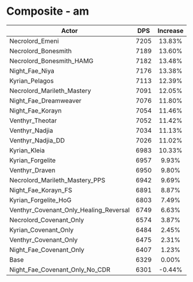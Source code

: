 # Composite - am
| Actor | DPS | Increase |
|---|:---:|:---:|
|Necrolord_Emeni|7205|13.83%|
|Necrolord_Bonesmith|7189|13.60%|
|Necrolord_Bonesmith_HAMG|7182|13.48%|
|Night_Fae_Niya|7176|13.38%|
|Kyrian_Pelagos|7113|12.39%|
|Necrolord_Marileth_Mastery|7091|12.05%|
|Night_Fae_Dreamweaver|7076|11.80%|
|Night_Fae_Korayn|7054|11.46%|
|Venthyr_Theotar|7052|11.42%|
|Venthyr_Nadjia|7034|11.13%|
|Venthyr_Nadjia_DD|7026|11.02%|
|Kyrian_Kleia|6983|10.33%|
|Kyrian_Forgelite|6957|9.93%|
|Venthyr_Draven|6950|9.80%|
|Necrolord_Marileth_Mastery_PPS|6942|9.69%|
|Night_Fae_Korayn_FS|6891|8.87%|
|Kyrian_Forgelite_HoG|6803|7.49%|
|Venthyr_Covenant_Only_Healing_Reversal|6749|6.63%|
|Necrolord_Covenant_Only|6574|3.87%|
|Kyrian_Covenant_Only|6484|2.45%|
|Venthyr_Covenant_Only|6475|2.31%|
|Night_Fae_Covenant_Only|6407|1.23%|
|Base|6329|0.00%|
|Night_Fae_Covenant_Only_No_CDR|6301|-0.44%|
